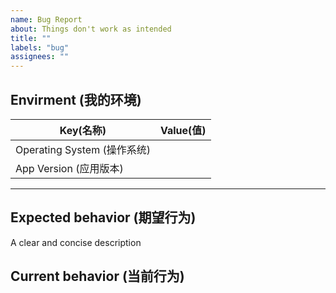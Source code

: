 ```yaml
---
name: Bug Report
about: Things don't work as intended
title: ""
labels: "bug"
assignees: ""
---
```


<!--
  Please take a moment to answer the following questions.

  你好！感谢你正在考虑为 Koodo Reader 提交一个 bug。请花一点点时间尽量详细地回答以下基础问题。只有标题没有描述的issue将直接关闭，不做回复。
-->

<!--
  Making sure you've already done the following things. if the bug still persists, try to describ your problem as detailed as possible

  - I've already installed the latest version of Koodo Reader
  - There are no similar issues on the issue list
  - I've already read the FAQ: https://koodo.960960.xyz/faq

  请确认你已经做了下面这些事情，若 bug 还是显而易见的，尽可详细地描述你的问题。
  - 我已经安装了最新版的 Koodo Reader
  - 我已经搜索了已有的 Issues列表
  - 我已经阅读了 Koodo Reader 的 FAQ：https://koodo.960960.xyz/faq
-->

## Envirment (我的环境)

| Key(名称)                   | Value(值) |
| --------------------------- | --------- |
| Operating System (操作系统) |           |
| App Version (应用版本)      |           |

---

## Expected behavior (期望行为)

A clear and concise description

<!--
  What do you expect to happen?

  你期望会发生什么？
-->

## Current behavior (当前行为)

<!--
  What currently happen? To help developers better navigate this problem, please attach some screenshots or files.

  Steps to reproduce the behavior:
  1. Go to '...'
  2. Click on '....'
  3. Scroll down to '....'
  4. See error

  描述 bug 细节，确认出现此问题的复现步骤，例如点击了哪里，发生了什么情况？
  你可以粘贴截图或附件。
-->
